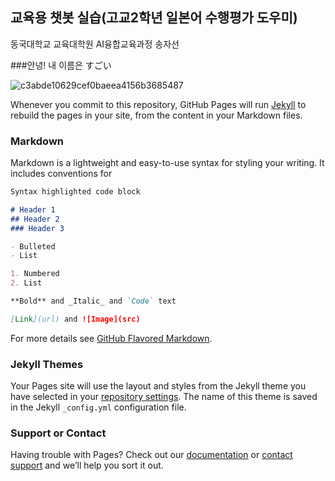 ## 교육용 챗봇 실습(고교2학년 일본어 수행평가 도우미)
동국대학교 교육대학원 AI융합교육과정 송자선

###안녕! 내 이름은 すごい


![c3abde10629cef0baeea4156b3685487](https://user-images.githubusercontent.com/81289227/121119955-95733f00-c857-11eb-8e1b-b0d4bbbbe096.jpg)


Whenever you commit to this repository, GitHub Pages will run [Jekyll](https://jekyllrb.com/) to rebuild the pages in your site, from the content in your Markdown files.

### Markdown

Markdown is a lightweight and easy-to-use syntax for styling your writing. It includes conventions for

```markdown
Syntax highlighted code block

# Header 1
## Header 2
### Header 3

- Bulleted
- List

1. Numbered
2. List

**Bold** and _Italic_ and `Code` text

[Link](url) and ![Image](src)
```

For more details see [GitHub Flavored Markdown](https://guides.github.com/features/mastering-markdown/).

### Jekyll Themes

Your Pages site will use the layout and styles from the Jekyll theme you have selected in your [repository settings](https://github.com/jasun2021/sugoi/settings/pages). The name of this theme is saved in the Jekyll `_config.yml` configuration file.

### Support or Contact

Having trouble with Pages? Check out our [documentation](https://docs.github.com/categories/github-pages-basics/) or [contact support](https://support.github.com/contact) and we’ll help you sort it out.
